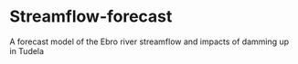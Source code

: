 # Streamflow-forecast
A forecast model of the Ebro river streamflow and impacts of damming up in Tudela
